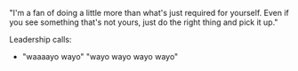 ---
---

"I'm a fan of doing a little more than what's just required for yourself. Even if you see something that's not yours, just do the right thing and pick it up."

Leadership calls:
- "waaaayo wayo" "wayo wayo wayo wayo"

